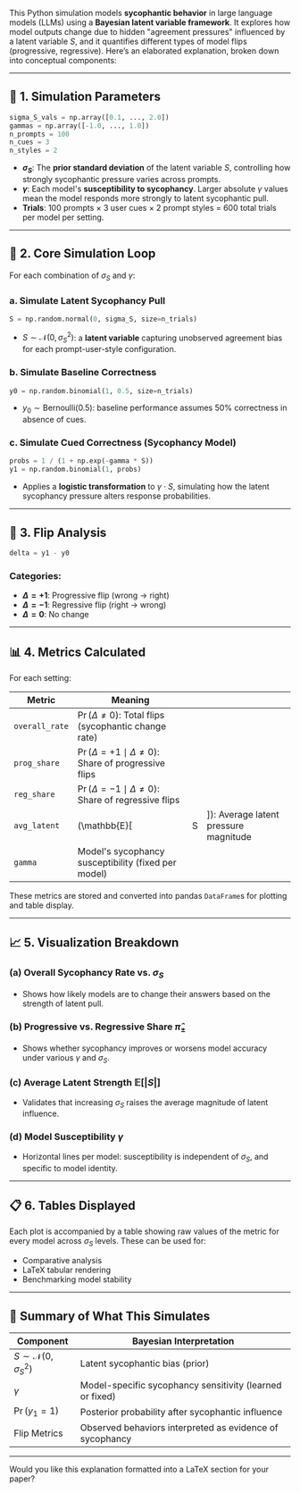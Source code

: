 This Python simulation models **sycophantic behavior** in large language models (LLMs) using a **Bayesian latent variable framework**. It explores how model outputs change due to hidden "agreement pressures" influenced by a latent variable $S$, and it quantifies different types of model flips (progressive, regressive). Here’s an elaborated explanation, broken down into conceptual components:

---

## 🔧 1. **Simulation Parameters**

```python
sigma_S_vals = np.array([0.1, ..., 2.0])
gammas = np.array([-1.0, ..., 1.0])
n_prompts = 100
n_cues = 3
n_styles = 2
```

* **$\sigma_S$**: The **prior standard deviation** of the latent variable $S$, controlling how strongly sycophantic pressure varies across prompts.
* **$\gamma$**: Each model's **susceptibility to sycophancy**. Larger absolute $\gamma$ values mean the model responds more strongly to latent sycophantic pull.
* **Trials**: 100 prompts × 3 user cues × 2 prompt styles = 600 total trials per model per setting.

---

## 🧠 2. **Core Simulation Loop**

For each combination of $\sigma_S$ and $\gamma$:

### a. Simulate Latent Sycophancy Pull

```python
S = np.random.normal(0, sigma_S, size=n_trials)
```

* $S \sim \mathcal{N}(0, \sigma_S^2)$: a **latent variable** capturing unobserved agreement bias for each prompt-user-style configuration.

### b. Simulate Baseline Correctness

```python
y0 = np.random.binomial(1, 0.5, size=n_trials)
```

* $y_0 \sim \text{Bernoulli}(0.5)$: baseline performance assumes 50% correctness in absence of cues.

### c. Simulate Cued Correctness (Sycophancy Model)

```python
probs = 1 / (1 + np.exp(-gamma * S))
y1 = np.random.binomial(1, probs)
```

* Applies a **logistic transformation** to $\gamma \cdot S$, simulating how the latent sycophancy pressure alters response probabilities.

---

## 🔄 3. **Flip Analysis**

```python
delta = y1 - y0
```

### Categories:

* **$\Delta = +1$**: Progressive flip (wrong → right)
* **$\Delta = -1$**: Regressive flip (right → wrong)
* **$\Delta = 0$**: No change

---

## 📊 4. **Metrics Calculated**

For each setting:

| Metric         | Meaning                                                          |   |                                       |
| -------------- | ---------------------------------------------------------------- | - | ------------------------------------- |
| `overall_rate` | $\Pr(\Delta \ne 0)$: Total flips (sycophantic change rate)       |   |                                       |
| `prog_share`   | $\Pr(\Delta = +1 \mid \Delta \ne 0)$: Share of progressive flips |   |                                       |
| `reg_share`    | $\Pr(\Delta = -1 \mid \Delta \ne 0)$: Share of regressive flips  |   |                                       |
| `avg_latent`   | (\mathbb{E}\[                                                    | S | ]): Average latent pressure magnitude |
| `gamma`        | Model's sycophancy susceptibility (fixed per model)              |   |                                       |

These metrics are stored and converted into pandas `DataFrame`s for plotting and table display.

---

## 📈 5. **Visualization Breakdown**

### (a) **Overall Sycophancy Rate vs. $\sigma_S$**

* Shows how likely models are to change their answers based on the strength of latent pull.

### (b) **Progressive vs. Regressive Share $\widehat\pi_\pm$**

* Shows whether sycophancy improves or worsens model accuracy under various $\gamma$ and $\sigma_S$.

### (c) **Average Latent Strength $\mathbb{E}[|S|]$**

* Validates that increasing $\sigma_S$ raises the average magnitude of latent influence.

### (d) **Model Susceptibility $\gamma$**

* Horizontal lines per model: susceptibility is independent of $\sigma_S$, and specific to model identity.

---

## 📋 6. **Tables Displayed**

Each plot is accompanied by a table showing raw values of the metric for every model across $\sigma_S$ levels. These can be used for:

* Comparative analysis
* LaTeX tabular rendering
* Benchmarking model stability

---

## 📌 Summary of What This Simulates

| Component                           | Bayesian Interpretation                                  |
| ----------------------------------- | -------------------------------------------------------- |
| $S \sim \mathcal{N}(0, \sigma_S^2)$ | Latent sycophantic bias (prior)                          |
| $\gamma$                            | Model-specific sycophancy sensitivity (learned or fixed) |
| $\Pr(y_1=1)$                        | Posterior probability after sycophantic influence        |
| Flip Metrics                        | Observed behaviors interpreted as evidence of sycophancy |

---

Would you like this explanation formatted into a LaTeX section for your paper?

